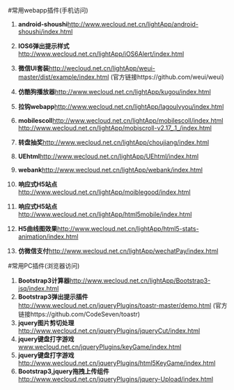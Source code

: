 #常用webapp插件(手机访问)
1. **android-shoushi**http://www.wecloud.net.cn/lightApp/android-shoushi/index.html
2. **IOS6弹出提示样式**http://www.wecloud.net.cn/lightApp/iOS6Alert/index.html
3. **微信UI套装**http://wecloud.net.cn/lightApp/weui-master/dist/example/index.html (官方链接https://github.com/weui/weui)
4. **仿酷狗播放器**http://www.wecloud.net.cn/lightApp/kugou/index.html
5. **拉钩webapp**http://www.wecloud.net.cn/lightApp/lagoulvyou/index.html
6. **mobilescoll**http://www.wecloud.net.cn/lightApp/mobilescoll/index.html
     http://www.wecloud.net.cn/lightApp/mobiscroll-v2.17_.1_/index.html
      
7. **转盘抽奖**http://www.wecloud.net.cn/lightApp/choujiang/index.html
8. **UEhtml**http://www.wecloud.net.cn/lightApp/UEhtml/index.html
9. **webank**http://www.wecloud.net.cn/lightApp/webank/index.html
10. **响应式H5站点**http://www.wecloud.net.cn/lightApp/moiblegood/index.html
11. **响应式H5站点**http://www.wecloud.net.cn/lightApp/html5mobile/index.html
12. **H5曲线图效果**http://www.wecloud.net.cn/lightApp/html5-stats-animation/index.html
13. **仿微信支付**http://www.wecloud.net.cn/lightApp/wechatPay/index.html

#常用PC插件(浏览器访问)
1. **Bootstrap3计算器**http://www.wecloud.net.cn/lightApp/Bootstrap3-jsq/index.html
2. **Bootstrap3弹出提示插件**http://www.wecloud.net.cn/jqueryPlugins/toastr-master/demo.html (官方链接https://github.com/CodeSeven/toastr)
3. **jquery图片剪切处理**http://www.wecloud.net.cn/jqueryPlugins/jqueryCut/index.html
4. **jquery键盘打字游戏**www.wecloud.net.cn/jqueryPlugins/keyGame/index.html
5. **jquery键盘打字游戏**http://www.wecloud.net.cn/jqueryPlugins/html5KeyGame/index.html
6. **Bootstrap3,jquery拖拽上传组件**http://www.wecloud.net.cn/jqueryPlugins/jquery-Upload/index.html
